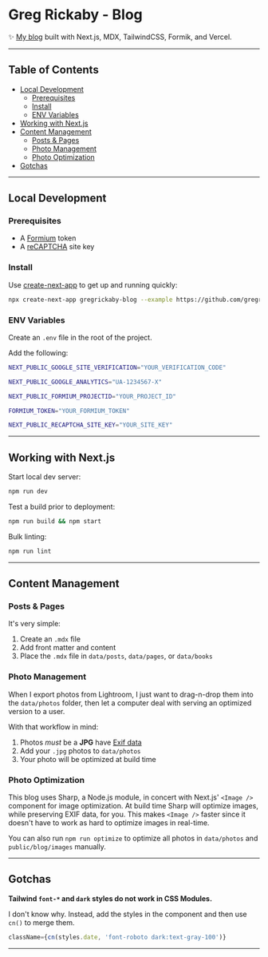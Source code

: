 # Greg Rickaby - Blog <!-- omit in toc -->

✨ [My blog](https://gregrickaby.com) built with Next.js, MDX, TailwindCSS, Formik, and Vercel.

---

## Table of Contents <!-- omit in toc -->

- [Local Development](#local-development)
  - [Prerequisites](#prerequisites)
  - [Install](#install)
  - [ENV Variables](#env-variables)
- [Working with Next.js](#working-with-nextjs)
- [Content Management](#content-management)
  - [Posts & Pages](#posts--pages)
  - [Photo Management](#photo-management)
  - [Photo Optimization](#photo-optimization)
- [Gotchas](#gotchas)

---

## Local Development

### Prerequisites

- A [Formium](https://formium.io/) token
- A [reCAPTCHA](https://developers.google.com/recaptcha/) site key

### Install

Use [create-next-app](https://www.npmjs.com/package/create-next-app) to get up and running quickly:

```bash
npx create-next-app gregrickaby-blog --example https://github.com/gregrickaby/gregrickaby-blog
```

### ENV Variables

Create an `.env` file in the root of the project.

Add the following:

```bash
NEXT_PUBLIC_GOOGLE_SITE_VERIFICATION="YOUR_VERIFICATION_CODE"
```

```bash
NEXT_PUBLIC_GOOGLE_ANALYTICS="UA-1234567-X"
```

```bash
NEXT_PUBLIC_FORMIUM_PROJECTID="YOUR_PROJECT_ID"
```

```bash
FORMIUM_TOKEN="YOUR_FORMIUM_TOKEN"
```

```bash
NEXT_PUBLIC_RECAPTCHA_SITE_KEY="YOUR_SITE_KEY"
```

---

## Working with Next.js

Start local dev server:

```bash
npm run dev
```

Test a build prior to deployment:

```bash
npm run build && npm start
```

Bulk linting:

```bash
npm run lint
```

---

## Content Management

### Posts & Pages

It's very simple:

1. Create an `.mdx` file
2. Add front matter and content
3. Place the `.mdx` file in `data/posts`, `data/pages`, or `data/books`

### Photo Management

When I export photos from Lightroom, I just want to drag-n-drop them into the `data/photos` folder, then let a computer deal with serving an optimized version to a user.

With that workflow in mind:

1. Photos _must_ be a **JPG** have [Exif data](https://en.wikipedia.org/wiki/Exif)
2. Add your `.jpg` photos to `data/photos`
3. Your photo will be optimized at build time

### Photo Optimization

This blog uses Sharp, a Node.js module, in concert with Next.js' `<Image />` component for image optimization. At build time Sharp will optimize images, while preserving EXIF data, for you. This makes `<Image />` faster since it doesn't have to work as hard to optimize images in real-time.

You can also run `npm run optimize` to optimize all photos in `data/photos` and `public/blog/images` manually.

---

## Gotchas

**Tailwind `font-*` and `dark` styles do not work in CSS Modules.**

I don't know why. Instead, add the styles in the component and then use `cn()` to merge them.

```js
className={cn(styles.date, 'font-roboto dark:text-gray-100')}
```

---
